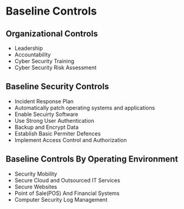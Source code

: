 # Baseline Controls

## Organizational Controls

* Leadership
* Accountability
* Cyber Security Training
* Cyber Security Risk Assessment

## Baseline Security Controls

* Incident Response Plan
* Automatically patch operating systems and applications
* Enable Secuirty Software
* Use Strong User Authentication
* Backup and Encrypt Data
* Establish Basic Permiter Defences
* Implement Access Control and Authorization

## Baseline Controls By Operating Environment

* Security Mobility
* Secure Cloud and Outsourced IT Services
* Secure Websites
* Point of Sale(POS) And Financial Systems
* Computer Security Log Management
